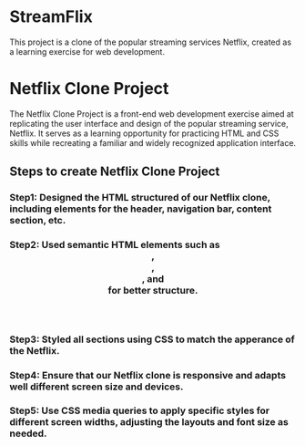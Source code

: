 # StreamFlix
This project is  a clone of the popular streaming services Netflix, created as a learning exercise for web development.

# Netflix Clone Project

The Netflix Clone Project is a front-end web development exercise aimed at replicating the user interface and design of the popular streaming service, Netflix. It serves as a learning opportunity for practicing HTML and CSS skills while recreating a familiar and widely recognized application interface.


## Steps to create Netflix Clone Project
### Step1: Designed the HTML structured of our Netflix clone, including elements for the header, navigation bar, content section, etc.
### Step2: Used semantic HTML elements such as <header>, <nav>, <section>, and <footer> for better structure.
### Step3: Styled all sections using CSS to match the apperance of the Netflix.
### Step4: Ensure that our Netflix clone is responsive and adapts well different screen size and devices.
### Step5: Use CSS media queries to apply specific styles for different screen widths, adjusting the layouts and font size as needed.

